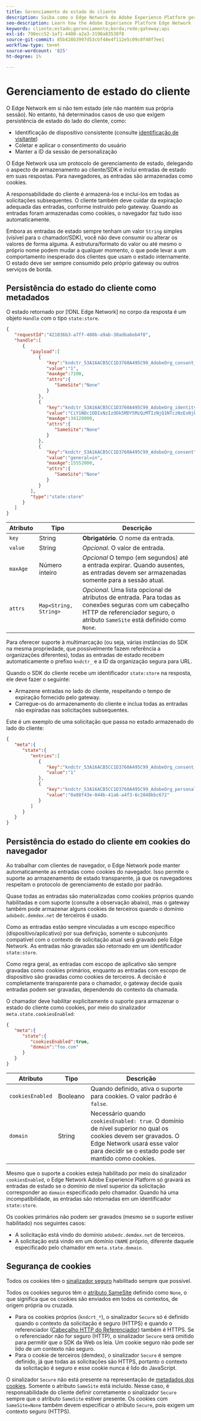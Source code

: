 ```yaml
---
title: Gerenciamento de estado do cliente
description: Saiba como o Edge Network do Adobe Experience Platform gerencia o estado do cliente
seo-description: Learn how the Adobe Experience Platform Edge Network  manages client state
keywords: cliente;estado;gerenciamento;borda;rede;gateway;api
exl-id: 798ecc52-1af1-4480-a2a3-3198a83538f8
source-git-commit: 85b428b3997d53cbf48e4f112e5c09c0f40f7ee1
workflow-type: tm+mt
source-wordcount: '825'
ht-degree: 1%

---
```


# Gerenciamento de estado do cliente

O Edge Network em si não tem estado (ele não mantém sua própria sessão). No entanto, há determinados casos de uso que exigem persistência de estado do lado do cliente, como:

* Identificação de dispositivo consistente (consulte [identificação de visitante](visitor-identification.md))
* Coletar e aplicar o consentimento do usuário
* Manter a ID da sessão de personalização

O Edge Network usa um protocolo de gerenciamento de estado, delegando o aspecto de armazenamento ao cliente/SDK e inclui entradas de estado em suas respostas. Para navegadores, as entradas são armazenadas como cookies.

A responsabilidade do cliente é armazená-los e incluí-los em todas as solicitações subsequentes. O cliente também deve cuidar da expiração adequada das entradas, conforme instruído pelo gateway. Quando as entradas foram armazenadas como cookies, o navegador faz tudo isso automaticamente.

Embora as entradas de estado sempre tenham um valor `String` simples (visível para o chamador/SDK), você não deve consumir ou alterar os valores de forma alguma. A estrutura/formato do valor ou até mesmo o próprio nome podem mudar a qualquer momento, o que pode levar a um comportamento inesperado dos clientes que usam o estado internamente. O estado deve ser sempre consumido pelo próprio gateway ou outros serviços de borda.

## Persistência do estado do cliente como metadados

O estado retornado por [!DNL Edge Network] no corpo da resposta é um objeto `Handle` com o tipo `state:store`.

```json
{
   "requestId":"421036b3-a7ff-480b-a9ab-30adba6eb4f0",
   "handle":[
      {
         "payload":[
            {
               "key":"kndctr_53A16ACB5CC1D3760A495C99_AdobeOrg_consent_check",
               "value":"1",
               "maxAge":7200,
               "attrs":{
                  "SameSite":"None"
               }
            },
            {
               "key":"kndctr_53A16ACB5CC1D3760A495C99_AdobeOrg_identity",
               "value":"CiY1NDc1ODIxNzIzODk5MDY5MzQzMTIzNjQ1NTczNzExNjE4OTA1MFINCLGOvszNLhABGAEgBKABsY6-zM0uqAGHz-z2y82cul3wAbGOvszNLg==",
               "maxAge":34128000,
               "attrs":{
                  "SameSite":"None"
               }
            },
            {
               "key":"kndctr_53A16ACB5CC1D3760A495C99_AdobeOrg_consent",
               "value":"general=in",
               "maxAge":15552000,
               "attrs":{
                  "SameSite":"None"
               }
            }
         ],
         "type":"state:store"
      }
   ]
}
```

| Atributo | Tipo | Descrição |
| --- | --- | --- |
| `key` | String | **Obrigatório**. O nome da entrada. |
| `value` | String | *Opcional*. O valor de entrada. |
| `maxAge` | Número inteiro | *Opcional* O tempo (em segundos) até a entrada expirar. Quando ausentes, as entradas devem ser armazenadas somente para a sessão atual. |
| `attrs` | `Map<String, String>` | *Opcional*. Uma lista opcional de atributos de entrada. Para todas as conexões seguras com um cabeçalho HTTP de referenciador seguro, o atributo `SameSite` está definido como `None`. |


Para oferecer suporte à multimarcação (ou seja, várias instâncias do SDK na mesma propriedade, que possivelmente fazem referência a organizações diferentes), todas as entradas de estado recebem automaticamente o prefixo `kndctr_` e a ID da organização segura para URL.

Quando o SDK do cliente recebe um identificador `state:store` na resposta, ele deve fazer o seguinte:

* Armazene entradas no lado do cliente, respeitando o tempo de expiração fornecido pelo gateway.
* Carregue-os do armazenamento do cliente e inclua todas as entradas não expiradas nas solicitações subsequentes.

Este é um exemplo de uma solicitação que passa no estado armazenado do lado do cliente:

```json
{
   "meta":{
      "state":{
         "entries":[
            {
               "key":"kndctr_53A16ACB5CC1D3760A495C99_AdobeOrg_consent_check",
               "value":"1"
            },
            {
               "key":"kndctr_53A16ACB5CC1D3760A495C99_AdobeOrg_personalization_sessionId",
               "value":"0a88f43e-044b-41a6-a4f3-6c2848bbc672"
            }
         ]
      }
   }
}
```

## Persistência do estado do cliente em cookies do navegador

Ao trabalhar com clientes de navegador, o Edge Network pode manter automaticamente as entradas como cookies do navegador. Isso permite o suporte ao armazenamento de estado transparente, já que os navegadores respeitam o protocolo de gerenciamento de estado por padrão.

Quase todas as entradas são materializadas como cookies próprios quando habilitadas e com suporte (consulte a observação abaixo), mas o gateway também pode armazenar alguns cookies de terceiros quando o domínio `adobedc.demdex.net` de terceiros é usado.

Como as entradas estão sempre vinculadas a um escopo específico (dispositivo/aplicativo) por sua definição, somente o subconjunto compatível com o contexto de solicitação atual será gravado pelo Edge Network. As entradas não gravadas são
retornado em um identificador `state:store`.

Como regra geral, as entradas com escopo de aplicativo são sempre gravadas como cookies primários, enquanto as entradas com escopo de dispositivo são gravadas como cookies de terceiros. A decisão é completamente transparente para o chamador, o gateway decide quais entradas podem ser gravadas, dependendo do contexto da chamada.

O chamador deve habilitar explicitamente o suporte para armazenar o estado do cliente como cookies, por meio do sinalizador `meta.state.cookiesEnabled`:

```json
{
   "meta":{
      "state":{
         "cookiesEnabled":true,
         "domain":"foo.com"
      }
   }
}
```

| Atributo | Tipo | Descrição |
| --- | --- | --- |
| `cookiesEnabled` | Booleano | Quando definido, ativa o suporte para cookies. O valor padrão é `false`. |
| `domain` | String | Necessário quando `cookiesEnabled: true`. O domínio de nível superior no qual os cookies devem ser gravados. O Edge Network usará esse valor para decidir se o estado pode ser mantido como cookies. |

Mesmo que o suporte a cookies esteja habilitado por meio do sinalizador `cookiesEnabled`, o Edge Network Adobe Experience Platform só gravará as entradas de estado se o domínio de nível superior da solicitação corresponder ao `domain` especificado pelo chamador. Quando há uma incompatibilidade, as entradas são retornadas em um identificador `state:store`.

Os cookies primários não podem ser gravados (mesmo se o suporte estiver habilitado) nos seguintes casos:

* A solicitação está vindo do domínio `adobedc.demdex.net` de terceiros.
* A solicitação está vindo em um domínio `CNAME` próprio, diferente daquele especificado pelo chamador em `meta.state.domain`.

## Segurança de cookies

Todos os cookies têm o [sinalizador seguro](https://developer.mozilla.org/en-US/docs/Web/HTTP/Cookies#restrict_access_to_cookies) habilitado sempre que possível.

Todos os cookies seguros têm o [atributo SameSite](https://developer.mozilla.org/en-US/docs/Web/HTTP/Headers/Set-Cookie/SameSite) definido como `None`, o que significa que os cookies são enviados em todos os contextos, de origem própria ou cruzada.

* Para os cookies próprios (`kndcrt_*`), o sinalizador `Secure` só é definido quando o contexto da solicitação é seguro (HTTPS) e quando o referenciador ([Cabeçalho HTTP do Referenciador](https://developer.mozilla.org/pt-BR/docs/Web/HTTP/Headers/Referer)) também é HTTPS. Se o referenciador não for seguro (HTTP), o sinalizador `Secure` será omitido para permitir que o SDK da Web os leia. Um cookie seguro não pode ser lido de um contexto não seguro.
* Para o cookie de terceiros (demdex), o sinalizador `Secure` é sempre definido, já que todas as solicitações são HTTPS, portanto o contexto da solicitação é seguro e esse cookie nunca é lido do JavaScript.

O sinalizador `Secure` não está presente na representação de [metadados dos cookies](#state-as-metadata). Somente o atributo `SameSite` está incluído. Nesse caso, é responsabilidade do cliente definir corretamente o sinalizador `Secure` sempre que o atributo `SameSite` estiver presente. Os cookies com `SameSite=None` também devem especificar o atributo `Secure`, pois exigem um contexto seguro (HTTPS).
